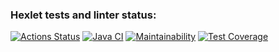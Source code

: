 ### Hexlet tests and linter status:
[![Actions Status](https://github.com/Phareala/java-project-71/workflows/hexlet-check/badge.svg)](https://github.com/Phareala/java-project-71/actions)
[![Java CI](https://github.com/Phareala/java-project-71/actions/workflows/github-actions-demo.yml/badge.svg)](https://github.com/Phareala/java-project-71/actions/workflows/github-actions-demo.yml)
[![Maintainability](https://api.codeclimate.com/v1/badges/6180ceb432885d1885c5/maintainability)](https://codeclimate.com/github/Phareala/java-project-71/maintainability)
[![Test Coverage](https://api.codeclimate.com/v1/badges/6180ceb432885d1885c5/test_coverage)](https://codeclimate.com/github/Phareala/java-project-71/test_coverage)